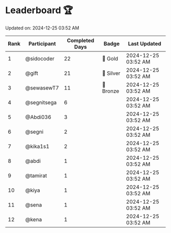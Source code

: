 # Leaderboard 🏆

Updated on: 2024-12-25 03:52 AM

| Rank | Participant       | Completed Days | Badge      | Last Updated         |
|------|-------------------|----------------|------------|----------------------|
| 1    | @sidocoder        | 22             | 🏅 Gold     | 2024-12-25 03:52 AM |
| 2    | @gift             | 21             | 🥈 Silver   | 2024-12-25 03:52 AM |
| 3    | @sewasewT7        | 11             | 🥉 Bronze   | 2024-12-25 03:52 AM |
| 4    | @segnitsega       | 6              |            | 2024-12-25 03:52 AM |
| 5    | @Abdi036          | 3              |            | 2024-12-25 03:52 AM |
| 6    | @segni            | 2              |            | 2024-12-25 03:52 AM |
| 7    | @kika1s1          | 2              |            | 2024-12-25 03:52 AM |
| 8    | @abdi             | 1              |            | 2024-12-25 03:52 AM |
| 9    | @tamirat          | 1              |            | 2024-12-25 03:52 AM |
| 10   | @kiya             | 1              |            | 2024-12-25 03:52 AM |
| 11   | @sena             | 1              |            | 2024-12-25 03:52 AM |
| 12   | @kena             | 1              |            | 2024-12-25 03:52 AM |
